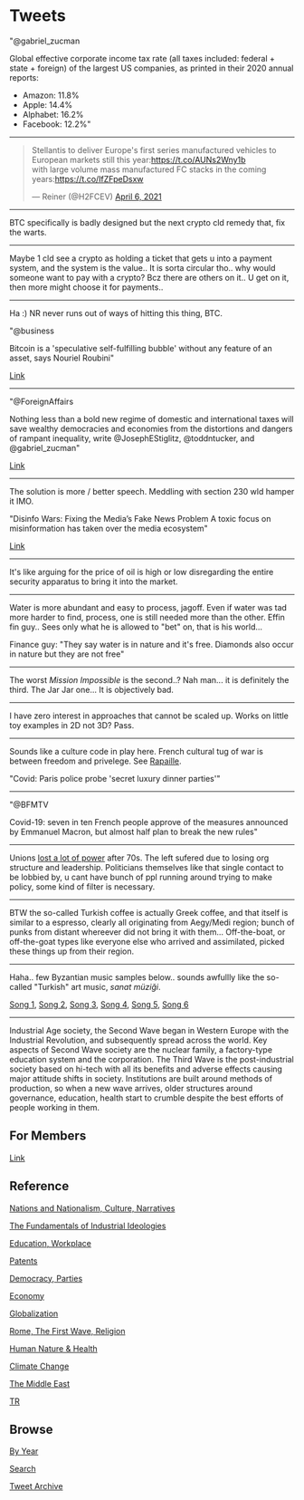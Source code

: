 # Tweets

"@gabriel_zucman

Global effective corporate income tax rate (all taxes included:
federal + state + foreign) of the largest US companies, as printed in
their 2020 annual reports:

- Amazon: 11.8%
- Apple: 14.4%
- Alphabet: 16.2%
- Facebook: 12.2%"

---

<blockquote class="twitter-tweet"><p lang="en" dir="ltr">Stellantis to deliver Europe&#39;s first series manufactured vehicles to European markets still this year:<a href="https://t.co/AUNs2Wny1b">https://t.co/AUNs2Wny1b</a><br>with large volume mass manufactured FC stacks in the coming years:<a href="https://t.co/IfZFpeDsxw">https://t.co/IfZFpeDsxw</a></p>&mdash; Reiner (@H2FCEV) <a href="https://twitter.com/H2FCEV/status/1379543235211714562?ref_src=twsrc%5Etfw">April 6, 2021</a></blockquote> <script async src="https://platform.twitter.com/widgets.js" charset="utf-8"></script>


---

BTC specifically is badly designed but the next crypto cld remedy
that, fix the warts.

---

Maybe 1 cld see a crypto as holding a ticket that gets u into a
payment system, and the system is the value.. It is sorta circular
tho.. why would someone want to pay with a crypto? Bcz there are
others on it.. U get on it, then more might choose it for payments..

---

Ha :) NR never runs out of ways of hitting this thing, BTC.

"@business

Bitcoin is a 'speculative self-fulfilling bubble' without any feature
of an asset, says Nouriel Roubini"

[Link](https://twitter.com/business/status/1362305213269442560)

---

"@ForeignAffairs

Nothing less than a bold new regime of domestic and international
taxes will save wealthy democracies and economies from the distortions
and dangers of rampant inequality, write @JosephEStiglitz,
@toddntucker, and @gabriel_zucman"

[Link](https://twitter.com/ForeignAffairs/status/1379470434551394313)

---

The solution is more / better speech. Meddling with section 230 wld
hamper it IMO.

"Disinfo Wars: Fixing the Media’s Fake News Problem A toxic focus on
misinformation has taken over the media ecosystem"

[Link](https://thereboot.com/disinfo-wars-fixing-the-medias-fake-news-problem/)

---

It's like arguing for the price of oil is high or low disregarding the
entire security apparatus to bring it into the market.

---

Water is more abundant and easy to process, jagoff. Even if water was
tad more harder to find, process, one is still needed more than the
other. Effin fin guy.. Sees only what he is allowed to "bet" on, that
is his world... 

Finance guy: "They say water is in nature and it's free. Diamonds also occur in
nature but they are not free"

---

The worst *Mission Impossible* is the second..? Nah man... it is
definitely the third. The Jar Jar one... It is objectively bad.

---

I have zero interest in approaches that cannot be scaled up. Works on
little toy examples in 2D not 3D? Pass.

---

Sounds like a culture code in play here. French cultural tug of war
is between freedom and privelege. See [Rapaille](2014/06/the-culture-code.md#france).

"Covid: Paris police probe 'secret luxury dinner parties'"

---

"@BFMTV

Covid-19: seven in ten French people approve of the measures announced
by Emmanuel Macron, but almost half plan to break the new rules"

---

Unions [lost a lot of power](2019/08/focus-group-democracy.md) after
70s. The left sufered due to losing org structure and
leadership. Politicians themselves like that single contact to be
lobbied by, u cant have bunch of ppl running around trying to make
policy, some kind of filter is necessary.

---

BTW the so-called Turkish coffee is actually Greek coffee, and that
itself is similar to a espresso, clearly all originating from
Aegy/Medi region; bunch of punks from distant whereever did not bring
it with them... Off-the-boat, or off-the-goat types like everyone else
who arrived and assimilated, picked these things up from their region.

---

Haha.. few Byzantian music samples below.. sounds awfullly like the
so-called "Turkish" art music, *sanat müziği*.

[Song 1](https://youtu.be/Da9FeNoFIm0),
[Song 2](https://youtu.be/kOhCB4RUc8U),
[Song 3](https://youtu.be/9_8aSrsTlCE),
[Song 4](https://youtu.be/lR4E7XrS9gI),
[Song 5](https://youtu.be/JSHiM36GmkY),
[Song 6](https://youtu.be/k_srWY7hddw)

---

Industrial Age society, the Second Wave began in Western Europe with
the Industrial Revolution, and subsequently spread across the
world. Key aspects of Second Wave society are the nuclear family, a
factory-type education system and the corporation. The Third Wave is
the post-industrial society based on hi-tech with all its benefits and
adverse effects causing major attitude shifts in society. Institutions
are built around methods of production, so when a new wave arrives,
older structures around governance, education, health start to crumble
despite the best efforts of people working in them.

## For Members

[Link](https://thirdwave-members.herokuapp.com)

## Reference

[Nations and Nationalism, Culture, Narratives](/2013/02/nations-and-nationalism.md)

[The Fundamentals of Industrial Ideologies](/2011/04/fundamentals-of-industrial-ideologies.md)

[Education, Workplace](2017/09/education-workplace.md)

[Patents](/2018/09/patents.md)

[Democracy, Parties](/2016/11/democracy.md)

[Economy](/2018/05/economy.md)

[Globalization](/2018/09/globalization.md)

[Rome, The First Wave, Religion](/2017/12/rome.md)

[Human Nature & Health](/2020/07/human-nature.md)

[Climate Change](/2018/12/climate.md)

[The Middle East](/2019/07/middleeast.md)

[TR](../tr)

## Browse

[By Year](years.md)

[Search](search.html)

[Tweet Archive](/tweets/README.md)


